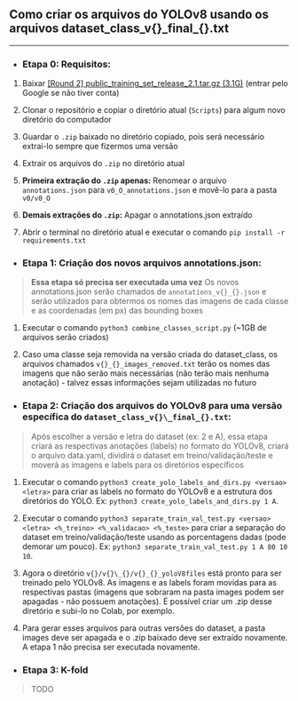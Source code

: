## Como criar os arquivos do YOLOv8 usando os arquivos dataset_class_v{}\_final_{}.txt
---
- ### Etapa 0: Requisitos:

1. Baixar [[Round 2] public_training_set_release_2.1.tar.gz (3.1G)](https://www.aicrowd.com/challenges/food-recognition-benchmark-2022/dataset_files) (entrar pelo Google se não tiver conta)

2. Clonar o repositório e copiar o diretório atual (`Scripts`) para algum novo diretório do computador

3. Guardar o `.zip` baixado no diretório copiado, pois será necessário extrai-lo sempre que fizermos uma versão

4. Extrair os arquivos do `.zip` no diretório atual

5. **Primeira extração do `.zip` apenas:** Renomear o arquivo `annotations.json` para `v0_O_annotations.json` e movê-lo para a pasta `v0/v0_O`

6. **Demais extrações do `.zip`:** Apagar o annotations.json extraído

7. Abrir o terminal no diretório atual e executar o comando `pip install -r requirements.txt`

 - ### Etapa 1: Criação dos novos arquivos annotations.json:
 > **Essa etapa só precisa ser executada uma vez**
 >  Os novos annotations.json serão chamados de `annotations_v{}_{}.json` e serão utilizados para obtermos os nomes das imagens de cada classe e as coordenadas (em px) das bounding boxes

 1. Executar o comando `python3 combine_classes_script.py` (~1GB de arquivos serão criados)

 2. Caso uma classe seja removida na versão criada do dataset_class, os arquivos chamados `v{}_{}_images_removed.txt` terão os nomes das imagens que não serão mais necessárias (não terão mais nenhuma anotação) - talvez essas informações sejam utilizadas no futuro

- ### Etapa 2: Criação dos arquivos do YOLOv8 para uma versão específica do `dataset_class_v{}\_final_{}.txt`:
> Após escolher a versão e letra do dataset (ex: 2 e A), essa etapa criará as respectivas anotações (labels) no formato do YOLOv8, criará o arquivo data.yaml, dividirá o dataset em treino/validação/teste e moverá as imagens e labels para os diretórios específicos

1. Executar o comando `python3 create_yolo_labels_and_dirs.py <versao> <letra>` para criar as labels no formato do YOLOv8 e a estrutura dos diretórios do YOLO. Ex: `python3 create_yolo_labels_and_dirs.py 1 A`.

2. Executar o comando `python3 separate_train_val_test.py <versao> <letra> <%_treino> <%_validacao> <%_teste>` para criar a separação do dataset em treino/validação/teste usando as porcentagens dadas (pode demorar um pouco). Ex: `python3 separate_train_val_test.py 1 A 80 10 10`.

3. Agora o diretório `v{}/v{}\_{}/v{}_{}_yoloV8files` está pronto para ser treinado pelo YOLOv8. As imagens e as labels foram movidas para as respectivas pastas (imagens que sobraram na pasta images podem ser apagadas - não possuem anotações). É possível criar um .zip desse diretório e subi-lo no Colab, por exemplo.

4. Para gerar esses arquivos para outras versões do dataset, a pasta images deve ser apagada e o .zip baixado deve ser extraído novamente. A etapa 1 não precisa ser executada novamente.

- ### Etapa 3: K-fold
> TODO
